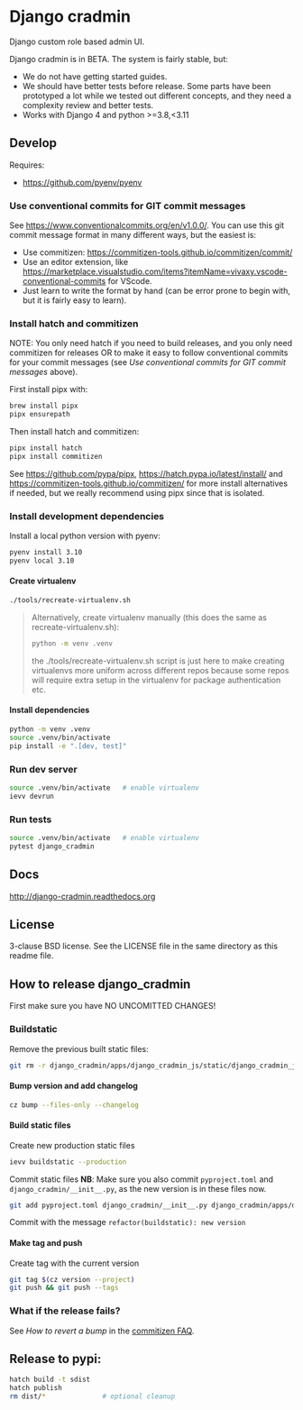 # Django cradmin

Django custom role based admin UI.

Django cradmin is in BETA. The system is fairly stable, but:

- We do not have getting started guides.
- We should have better tests before release. Some parts have been prototyped
  a lot while we tested out different concepts, and they need a complexity
  review and better tests.
- Works with Django 4 and python >=3.8,<3.11

## Develop
Requires:
- https://github.com/pyenv/pyenv


### Use conventional commits for GIT commit messages
See https://www.conventionalcommits.org/en/v1.0.0/.
You can use this git commit message format in many different ways, but the easiest is:

- Use commitizen: https://commitizen-tools.github.io/commitizen/commit/
- Use an editor extension, like https://marketplace.visualstudio.com/items?itemName=vivaxy.vscode-conventional-commits for VScode.
- Just learn to write the format by hand (can be error prone to begin with, but it is fairly easy to learn).


### Install hatch and commitizen
NOTE: You only need hatch if you need to build releases, and you
only need commitizen for releases OR to make it easy to follow
conventional commits for your commit messages
(see _Use conventional commits for GIT commit messages_ above).

First install pipx with:
```bash
brew install pipx
pipx ensurepath
```

Then install hatch and commitizen:
```bash
pipx install hatch 
pipx install commitizen
```

See https://github.com/pypa/pipx, https://hatch.pypa.io/latest/install/
and https://commitizen-tools.github.io/commitizen/ for more install alternatives if
needed, but we really recommend using pipx since that is isolated.


### Install development dependencies

Install a local python version with pyenv:
```bash
pyenv install 3.10
pyenv local 3.10
```

#### Create virtualenv
```bash
./tools/recreate-virtualenv.sh
```

> Alternatively, create virtualenv manually (this does the same as recreate-virtualenv.sh):
> ```bash
> python -m venv .venv
> ```
> the ./tools/recreate-virtualenv.sh script is just here to make creating virtualenvs more uniform
> across different repos because some repos will require extra setup in the virtualenv
> for package authentication etc.

#### Install dependencies
```bash
python -m venv .venv
source .venv/bin/activate
pip install -e ".[dev, test]"
```

### Run dev server
```bash
source .venv/bin/activate   # enable virtualenv
ievv devrun
```

### Run tests
```bash
source .venv/bin/activate   # enable virtualenv
pytest django_cradmin
```


## Docs
http://django-cradmin.readthedocs.org


## License
3-clause BSD license. See the LICENSE file in the same directory as this readme file.


## How to release django_cradmin
First make sure you have NO UNCOMITTED CHANGES!

### Buildstatic
Remove the previous built static files:
```bash
git rm -r django_cradmin/apps/django_cradmin_js/static/django_cradmin_js/ django_cradmin/apps/django_cradmin_styles/static/django_cradmin_styles/
```

#### Bump version and add changelog
```bash
cz bump --files-only --changelog
```

#### Build static files
Create new production static files
```bash
ievv buildstatic --production
```

Commit static files
__NB__: Make sure you also commit `pyproject.toml` and `django_cradmin/__init__.py`, as the new version is in these files now.
```bash
git add pyproject.toml django_cradmin/__init__.py django_cradmin/apps/django_cradmin_js/static/django_cradmin_js/ django_cradmin/apps/django_cradmin_styles/static/django_cradmin_styles/

```

Commit with the message `refactor(buildstatic): new version`

#### Make tag and push
Create tag with the current version
```bash
git tag $(cz version --project)
git push && git push --tags
```

### What if the release fails?
See _How to revert a bump_ in the [commitizen FAQ](https://commitizen-tools.github.io/commitizen/faq/#how-to-revert-a-bump).

## Release to pypi:
```bash
hatch build -t sdist
hatch publish
rm dist/*              # optional cleanup
```